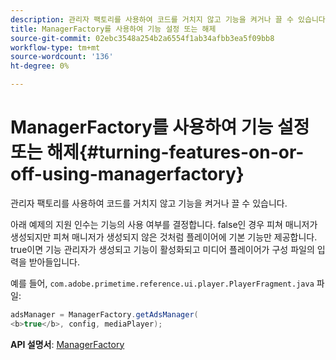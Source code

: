 ```yaml
---
description: 관리자 팩토리를 사용하여 코드를 거치지 않고 기능을 켜거나 끌 수 있습니다.
title: ManagerFactory를 사용하여 기능 설정 또는 해제
source-git-commit: 02ebc3548a254b2a6554f1ab34afbb3ea5f09bb8
workflow-type: tm+mt
source-wordcount: '136'
ht-degree: 0%

---
```


# ManagerFactory를 사용하여 기능 설정 또는 해제{#turning-features-on-or-off-using-managerfactory}

관리자 팩토리를 사용하여 코드를 거치지 않고 기능을 켜거나 끌 수 있습니다.

아래 예제의 지원 인수는 기능의 사용 여부를 결정합니다. false인 경우 피쳐 매니저가 생성되지만 피쳐 매니저가 생성되지 않은 것처럼 플레이어에 기본 기능만 제공합니다. true이면 기능 관리자가 생성되고 기능이 활성화되고 미디어 플레이어가 구성 파일의 입력을 받아들입니다.

예를 들어, `com.adobe.primetime.reference.ui.player.PlayerFragment.java` 파일:

```java
adsManager = ManagerFactory.getAdsManager( 
<b>true</b>, config, mediaPlayer);
```

**API 설명서**: [ManagerFactory](https://help.adobe.com/en_US/primetime/api/reference_implementation/android/javadoc/com/adobe/primetime/reference/manager/ManagerFactory.html)
